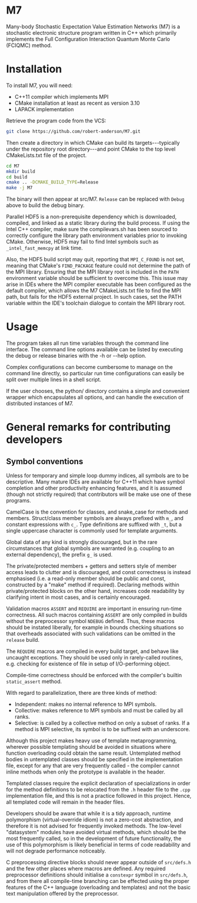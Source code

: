 # M7
Many-body Stochastic Expectation Value Estimation Networks (M7) is a stochastic electronic structure program written in C++ which primarily implements the Full Configuration Interaction Quantum Monte Carlo (FCIQMC) method.

# Installation
To install M7, you will need:
* C++11 compiler which implements MPI
* CMake installation at least as recent as version 3.10
* LAPACK implementation

Retrieve the program code from the VCS:
```bash
git clone https://github.com/robert-anderson/M7.git
```
Then create a directory in which CMake can build its targets---typically under the repository root directory---and point CMake to the top level CMakeLists.txt file of the project.
```bash
cd M7
mkdir build
cd build
cmake .. -DCMAKE_BUILD_TYPE=Release
make -j M7
```
The binary will then appear at src/M7. `Release` can be replaced with `Debug` above to build the debug binary.

Parallel HDF5 is a non-prerequisite dependency which is downloaded, compiled, and linked as a static library during the build process.
If using the Intel C++ compiler, make sure the compilevars.sh has been sourced to correctly configure the library path environment variables prior to invoking CMake.
Otherwise, HDF5 may fail to find Intel symbols such as `_intel_fast_memcpy` at link time.

Also, the HDF5 build script may quit, reporting that `MPI_C_FOUND` is not set, meaning that CMake's `FIND_PACKAGE` feature could not determine the path of the MPI library.
Ensuring that the MPI library root is included in the `PATH` environment variable should be sufficient to overcome this.
This issue may arise in IDEs where the MPI compiler executable has been configured as the default compiler, which allows the M7 CMakeLists.txt file to find the MPI path, but fails for the HDF5 external project.
In such cases, set the PATH variable within the IDE's toolchain dialogue to contain the MPI library root.


# Usage
The program takes all run time variables through the command line interface.
The command line options available can be listed by executing the debug or release binaries with the -h or --help option.

Complex configurations can become cumbersome to manage on the command line directly, so particular run time configurations can easily be split over multiple lines in a shell script.

If the user chooses, the python/ directory contains a simple and convenient wrapper which encapsulates all options, and can handle the execution of distributed instances of M7.


# General remarks for contributing developers

## Symbol conventions

Unless for temporary and simple loop dummy indices, all symbols are to be descriptive.
Many mature IDEs are available for C++11 which have symbol completion and other productivity enhancing features, and it is assumed (though not strictly required) that contributors will be make use one of these programs.

CamelCase is the convention for classes, and snake_case for methods and members.
Struct/class member symbols are always prefixed with `m_`, and constant expressions with `c_`.
Type definitions are suffixed with `_t`, but a single uppercase character is commonly used for template arguments.

Global data of any kind is strongly discouraged, but in the rare circumstances that global symbols are warranted (e.g. coupling to an external dependency), the prefix `g_` is used.

The private/protected members + getters and setters style of member access leads to clutter and is discouraged, and const correctness is instead emphasised (i.e. a read-only member should be public and const, constructed by a "make" method if required).
Declaring methods within private/protected blocks on the other hand, increases code readability by clarifying intent in most cases, and is certainly encouraged.

Validation macros `ASSERT` and `REQUIRE` are important in ensuring run-time correctness.
All such macros containing `ASSERT` are only compiled in builds without the preprocessor symbol `NDEBUG` defined.
Thus, these macros should be instated liberally, for example in bounds checking situations so that overheads associated with such validations can be omitted in the `release` build.

The `REQUIRE` macros are compiled in every build target, and behave like uncaught exceptions.
They should be used only in rarely-called routines, e.g. checking for existence of file in setup of I/O-performing object.

Compile-time correctness should be enforced with the compiler's builtin `static_assert` method.

With regard to parallelization, there are three kinds of method:
* Independent: makes no internal reference to MPI symbols.
* Collective: makes reference to MPI symbols and must be called by all ranks.
* Selective: is called by a collective method on only a subset of ranks.
If a method is MPI selective, its symbol is to be suffixed with an underscore.
  <!---TODO parallelization in concert with validation macros -->
  
Although this project makes heavy use of template metaprogramming, wherever possible templating should be avoided in situations where function overloading could obtain the same result.
Untemplated method bodies in untemplated classes should be specified in the implementation file, except for any that are very frequently called - the compiler cannot inline methods when only the prototype is available in the header. 

Templated classes require the explicit declaration of specializations in order for the method definitions to be relocated from the `.h` header file to the `.cpp` implementation file, and this is not a practice followed in this project. 
Hence, all templated code will remain in the header files.

Developers should be aware that while it is a tidy approach, runtime polymorphism (virtual-override idiom) is not a zero-cost abstraction, and therefore it is not advised for frequently invoked methods.
The low-level "datasystem" modules have avoided virtual methods, which should be the most frequently called, so in the development of future functionality, the use of this polymorphism is likely beneficial in terms of code readability and will not degrade performance noticeably.

C preprocessing directive blocks should never appear outside of `src/defs.h` and the few other places where macros are defined.
Any required preprocessor definitions should initialise a `constexpr` symbol in `src/defs.h`, and from there all compile-time branching
can be effected using the proper features of the C++ language (overloading and templates) and not the basic text manipulation
offered by the preprocessor.